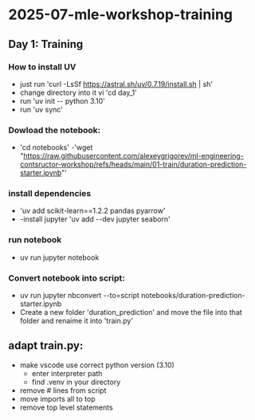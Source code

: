 # 2025-07-mle-workshop-training

## Day 1: Training
### How to install UV
- just run 'curl -LsSf https://astral.sh/uv/0.7.19/install.sh | sh'
- change directory into it vi 'cd day_1'
- run 'uv init -- python 3.10'
- run 'uv sync'
### Dowload the notebook:

- 'cd notebooks'
-'wget "https://raw.githubusercontent.com/alexeygrigorev/ml-engineering-contsructor-workshop/refs/heads/main/01-train/duration-prediction-starter.ipynb"'

### install dependencies
- 'uv add scikit-learn==1.2.2 pandas pyarrow'
- -install jupyter 'uv add --dev jupyter seaborn'

### run notebook
- uv run  jupyter notebook

### Convert notebook into script:
- uv run jupyter nbconvert --to=script notebooks/duration-prediction-starter.ipynb
- Create a new folder 'duration_prediction' and move the file into that folder and renaime it into 'train.py'
  
## adapt train.py:
- make vscode use correct python version (3.10)
  - enter interpreter path
  - find .venv in your directory
- remove # lines from script
- move imports all to top
- remove top level statements